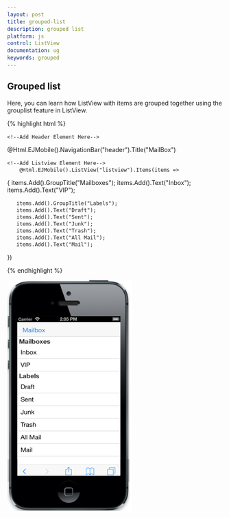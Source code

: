 ```yaml
---
layout: post
title: grouped-list
description: grouped list
platform: js
control: ListView
documentation: ug
keywords: grouped
---
```


## Grouped list

Here, you can learn how ListView with items are grouped together using the grouplist feature in ListView.

{% highlight html %}

    <!--Add Header Element Here-->
 @Html.EJMobile().NavigationBar("header").Title("MailBox")

    <!--Add Listview Element Here-->
        @Html.EJMobile().ListView("listview").Items(items =>
   {
       items.Add().GroupTitle("Mailboxes");
       items.Add().Text("Inbox");
       items.Add().Text("VIP");

       items.Add().GroupTitle("Labels");
       items.Add().Text("Draft");
       items.Add().Text("Sent");
       items.Add().Text("Junk");
       items.Add().Text("Trash");
       items.Add().Text("All Mail");
       items.Add().Text("Mail");
   })

{% endhighlight %}

![](grouped-list_images\grouped-list_img1.png)

